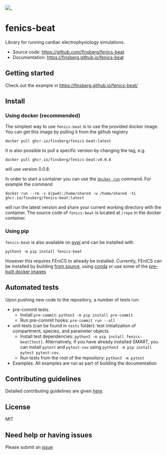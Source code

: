 ![_](fenics-beat-logo.png)
# fenics-beat

Library for running cardiac electrophysiology simulations.

- Source code: https://github.com/finsberg/fenics-beat
- Documentation: https://finsberg.github.io/fenics-beat


## Getting started

Check out the example in https://finsberg.github.io/fenics-beat/

## Install

### Using docker (recommended)
The simplest way to use `fenics-beat` is to use the provided docker image. You can get this image by pulling it from the github registry
```
docker pull ghcr.io/finsberg/fenics-beat:latest
```
It is also possible to pull a specific version by changing the tag, e.g.
```
docker pull ghcr.io/finsberg/fenics-beat:v0.0.8
```
will use version 0.0.8.

In order to start a container you can use the [`docker run`](https://docs.docker.com/engine/reference/commandline/run/) command. For example the command
```
docker run --rm -v $(pwd):/home/shared -w /home/shared -ti ghcr.io/finsberg/fenics-beat:latest
```
will run the latest version and share your current working directory with the container.
The source code of `fenics-beat` is located at `/repo` in the docker container.

### Using pip
`fenics-beat` is also available on [pypi](https://pypi.org/project/fenics-beat/) and can be installed with
```
python3 -m pip install fenics-beat
```
However this requires FEniCS to already be installed. Currently, FEniCS can be installed by building [from source](https://bitbucket.org/fenics-project/dolfin/src/master/), using [conda](https://anaconda.org/conda-forge/fenics) or use some of the [pre-built docker images](https://github.com/orgs/scientificcomputing/packages?repo_name=packages)


## Automated tests
Upon pushing new code to the repository, a number of tests run:
* pre-commit tests.
    - Install `pre-commit`: `python3 -m pip install pre-commit`
    - Run pre-commit hooks: `pre-commit run --all`
* unit tests (can be found in `tests` folder): test initialization of compartment, species, and parameter objects.
    - Install test dependencies: `python3 -m pip install fenics-beat[test]`. Alternatively, if you have already installed SMART, you can install `pytest` and `pytest-cov` using `python3 -m pip install pytest pytest-cov`.
    - Run tests from the root of the repository: `python3 -m pytest`
* Examples: All examples are run as part of building the documentation

## Contributing guidelines

Detailed contributing guidelines are given [here](https://finsberg.github.io/fenics-beat/CONTRIBUTING.html).

## License
MIT

## Need help or having issues
Please submit an [issue](https://github.com/finsberg/fenics-beat/issues)
